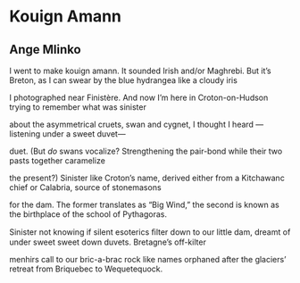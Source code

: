 # Kouign Amann
## Ange Mlinko
I went to make kouign amann. It sounded Irish
and/or Maghrebi. But it’s Breton, as I can swear
by the blue hydrangea like a cloudy iris

I photographed near Finistère.
And now I’m here in Croton-on-Hudson
trying to remember what was sinister

about the asymmetrical cruets,
swan and cygnet, I thought I heard
—listening under a sweet duvet—

duet. (But _do_ swans vocalize?
Strengthening the pair-bond
while their two pasts together caramelize

the present?) Sinister like Croton’s
name, derived either from a Kitchawanc chief
or Calabria, source of stonemasons

for the dam. The former translates as
“Big Wind,” the second is known
as the birthplace of the school of Pythagoras.

Sinister not knowing if silent esoterics ﬁlter
down to our little dam, dreamt of under
sweet sweet down duvets. Bretagne’s off-kilter

menhirs call to our bric-a-brac rock
like names orphaned after the glaciers’ retreat
from Briquebec to Wequetequock.